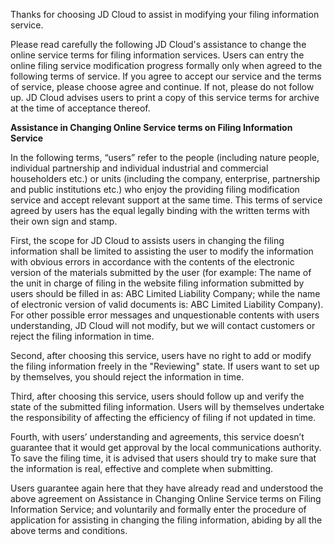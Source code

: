 Thanks for choosing JD Cloud to assist in modifying your filing information service.

Please read carefully the following JD Cloud's assistance to change the online service terms for filing information services. Users can entry the online filing service modification progress formally only when agreed to the following terms of service. If you agree to accept our service and the terms of service, please choose agree and continue. If not, please do not follow up. JD Cloud advises users to print a copy of this service terms for archive at the time of acceptance thereof.

**Assistance in Changing Online Service terms on Filing Information Service**

In the following terms, “users” refer to the people (including nature people, individual partnership and individual industrial and commercial householders etc.) or units (including the company, enterprise, partnership and public institutions etc.) who enjoy the providing filing modification service and accept relevant support at the same time. This terms of service agreed by users has the equal legally binding with the written terms with their own sign and stamp.

First, the scope for JD Cloud to assists users in changing the filing information shall be limited to assisting the user to modify the information with obvious errors in accordance with the contents of the electronic version of the materials submitted by the user (for example: The name of the unit in charge of filing in the website filing information submitted by users should be filled in as: ABC Limited Liability Company; while the name of electronic version of valid documents is: ABC Limited Liability Company). For other possible error messages and unquestionable contents with users understanding, JD Cloud will not modify, but we will contact customers or reject the filing information in time.

Second, after choosing this service, users have no right to add or modify the filing information freely in the "Reviewing" state. If users want to set up by themselves, you should reject the information in time.

Third, after choosing this service, users should follow up and verify the state of the submitted filing information. Users will by themselves undertake the responsibility of affecting the efficiency of filing if not updated in time.

Fourth, with users’ understanding and agreements, this service doesn’t guarantee that it would get approval by the local communications authority. To save the filing time, it is advised that users should try to make sure that the information is real, effective and complete when submitting.

Users guarantee again here that they have already read and understood the above agreement on Assistance in Changing Online Service terms on Filing Information Service; and voluntarily and formally enter the procedure of application for assisting in changing the filing information, abiding by all the above terms and conditions.